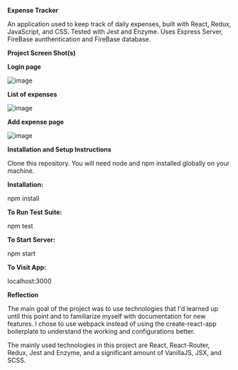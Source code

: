 **Expense Tracker**

An application used to keep track of daily expenses, built with React, Redux, JavaScript, and CSS. Tested with Jest and Enzyme. Uses Express Server, FireBase aunthentication and FireBase database.

**Project Screen Shot(s)**


**Login page**

![image](https://user-images.githubusercontent.com/35213866/67166317-36984380-f35c-11e9-9c65-41c9a762dc8a.png)


**List of expenses**

![image](https://user-images.githubusercontent.com/35213866/67166420-3c425900-f35d-11e9-9041-10fb99053f73.png)


**Add expense page**

![image](https://user-images.githubusercontent.com/35213866/67166423-45cbc100-f35d-11e9-994f-f75aee7af1e7.png)

**Installation and Setup Instructions**

Clone this repository. You will need node and npm installed globally on your machine.

**Installation:**

npm install

**To Run Test Suite:**

npm test

**To Start Server:**

npm start

**To Visit App:**

localhost:3000



**Reflection**

The main goal of the project was to use technologies that I'd learned up until this point and to familiarize myself with documentation for new features. 
I chose to use webpack instead of using the create-react-app boilerplate to understand the working and configurations better.

The mainly used technologies in this project are React, React-Router, Redux, Jest and Enzyme, and a significant amount of VanillaJS, JSX, and SCSS.
